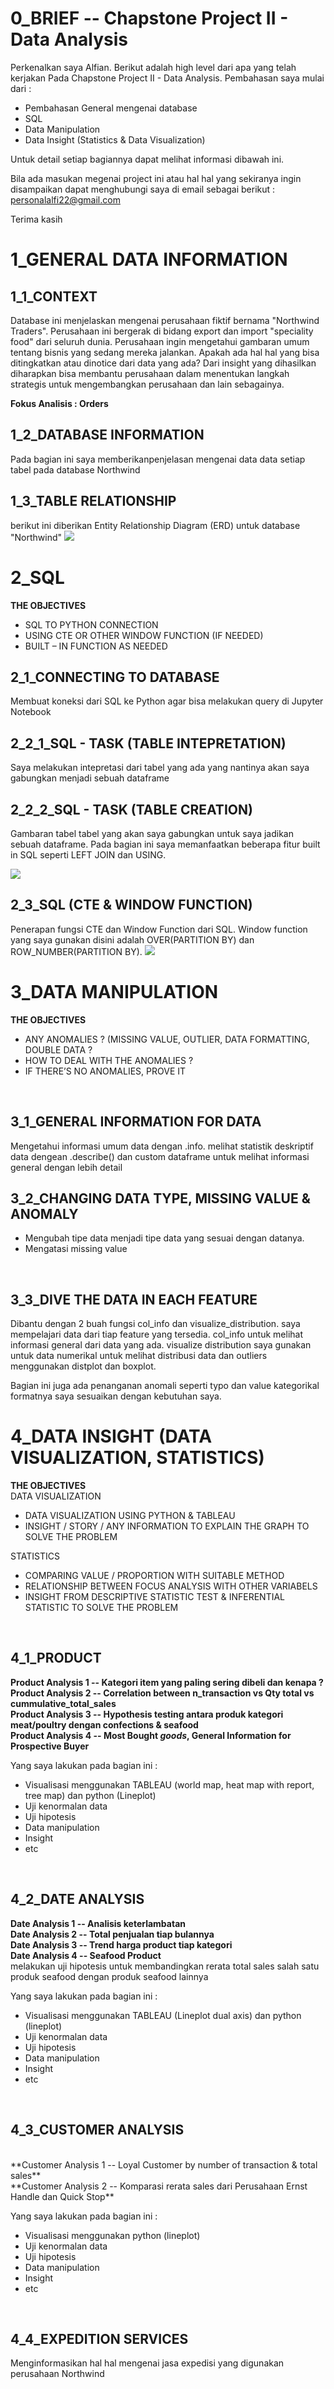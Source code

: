 # **0_BRIEF -- Chapstone Project II - Data Analysis**
Perkenalkan saya Alfian. Berikut adalah high level dari apa yang telah kerjakan Pada Chapstone Project II - Data Analysis. Pembahasan saya mulai dari : 
* Pembahasan General mengenai database
* SQL
* Data Manipulation
* Data Insight (Statistics & Data Visualization)

Untuk detail setiap bagiannya dapat melihat informasi dibawah ini. 

Bila ada masukan megenai project ini atau hal hal yang sekiranya ingin disampaikan dapat menghubungi saya di email sebagai berikut : personalalfi22@gmail.com

Terima kasih

# **1_GENERAL DATA INFORMATION**

## **1_1_CONTEXT**

Database ini menjelaskan mengenai perusahaan fiktif bernama "Northwind Traders". Perusahaan ini bergerak di bidang export dan import "speciality food" dari seluruh dunia. Perusahaan ingin mengetahui gambaran umum tentang bisnis yang sedang mereka jalankan. Apakah ada hal hal yang bisa ditingkatkan atau dinotice dari data yang ada? Dari insight yang dihasilkan diharapkan bisa membantu perusahaan dalam menentukan langkah strategis untuk mengembangkan perusahaan dan lain sebagainya.
<br>

**Fokus Analisis : Orders**

## **1_2_DATABASE INFORMATION**

Pada bagian ini saya memberikanpenjelasan mengenai data data setiap tabel pada database Northwind

## **1_3_TABLE RELATIONSHIP** 

berikut ini diberikan Entity Relationship Diagram (ERD) untuk database "Northwind"
![](image/Northwind%20ERD.png)
<br>

# **2_SQL**
**THE OBJECTIVES**
* SQL TO PYTHON CONNECTION
* USING CTE OR OTHER WINDOW FUNCTION (IF NEEDED)
* BUILT – IN FUNCTION AS NEEDED

## **2_1_CONNECTING TO DATABASE**
Membuat koneksi dari SQL ke Python agar bisa melakukan query di Jupyter Notebook
<br>

## **2_2_1_SQL - TASK (TABLE INTEPRETATION)**
Saya melakukan intepretasi dari tabel yang ada yang nantinya akan saya gabungkan menjadi sebuah dataframe
<br>

## **2_2_2_SQL - TASK (TABLE CREATION)**
Gambaran tabel tabel yang akan saya gabungkan untuk saya jadikan sebuah dataframe. Pada bagian ini saya memanfaatkan beberapa fitur built in SQL seperti LEFT JOIN dan USING.

![](image/sql%20dataframe%20composition%201.jpg)
<br>

## **2_3_SQL (CTE & WINDOW FUNCTION)**
Penerapan fungsi CTE dan Window Function dari SQL. Window function yang saya gunakan disini adalah OVER(PARTITION BY) dan ROW_NUMBER(PARTITION BY).
![](image/sql%20dataframe%20composition%202.jpg)
<br>

# **3_DATA MANIPULATION**
**THE OBJECTIVES**
* ANY ANOMALIES ? (MISSING VALUE, OUTLIER, DATA FORMATTING, DOUBLE DATA ? 
* HOW TO DEAL WITH THE ANOMALIES ? 
* IF THERE’S NO ANOMALIES, PROVE IT 
<br>

## **3_1_GENERAL INFORMATION FOR DATA**
Mengetahui informasi umum data dengan .info. melihat statistik deskriptif data dengean .describe() dan custom dataframe untuk melihat informasi general dengan lebih detail
<br>

## **3_2_CHANGING DATA TYPE, MISSING VALUE & ANOMALY**
* Mengubah tipe data menjadi tipe data yang sesuai dengan datanya. 
* Mengatasi missing value
<br>

## **3_3_DIVE THE DATA IN EACH FEATURE**
Dibantu dengan 2 buah fungsi col_info dan visualize_distribution. saya mempelajari data dari tiap feature yang tersedia. col_info untuk melihat informasi general dari data yang ada. visualize distribution saya gunakan untuk data numerikal untuk melihat distribusi data dan outliers menggunakan distplot dan boxplot.

Bagian ini juga ada penanganan anomali seperti typo dan value kategorikal formatnya saya sesuaikan dengan kebutuhan saya.
<br>

# **4_DATA INSIGHT (DATA VISUALIZATION, STATISTICS)**
**THE OBJECTIVES**
<br>
DATA VISUALIZATION
* DATA VISUALIZATION USING PYTHON & TABLEAU
* INSIGHT / STORY / ANY INFORMATION TO EXPLAIN THE GRAPH TO SOLVE THE PROBLEM

STATISTICS
* COMPARING VALUE / PROPORTION WITH SUITABLE METHOD
* RELATIONSHIP BETWEEN FOCUS ANALYSIS WITH OTHER VARIABELS
* INSIGHT FROM DESCRIPTIVE STATISTIC TEST & INFERENTIAL STATISTIC TO SOLVE THE PROBLEM
<br>

## 4_1_PRODUCT
**Product Analysis 1 -- Kategori item yang paling sering dibeli dan kenapa ?**
<br>
**Product Analysis 2 -- Correlation between n_transaction vs Qty total vs cummulative_total_sales**
<br>
**Product Analysis 3 -- Hypothesis testing antara produk kategori meat/poultry dengan confections & seafood**
<br>
**Product Analysis 4 -- Most Bought *goods*, General Information for Prospective Buyer**

Yang saya lakukan pada bagian ini : 
* Visualisasi menggunakan TABLEAU (world map, heat map with report, tree map) dan python (Lineplot)
* Uji kenormalan data
* Uji hipotesis
* Data manipulation
* Insight
* etc
<br>

## 4_2_DATE ANALYSIS
**Date Analysis 1 -- Analisis keterlambatan**
<br>
**Date Analysis 2 -- Total penjualan tiap bulannya**
<br>
**Date Analysis 3 -- Trend harga product tiap kategori**
<br>
**Date Analysis 4 -- Seafood Product**
<br>
melakukan uji hipotesis untuk membandingkan rerata total sales salah satu produk seafood dengan produk seafood lainnya


Yang saya lakukan pada bagian ini : 
* Visualisasi menggunakan TABLEAU (Lineplot dual axis) dan python (lineplot)
* Uji kenormalan data
* Uji hipotesis
* Data manipulation
* Insight
* etc
<br>

## 4_3_CUSTOMER ANALYSIS
<br>
**Customer Analysis 1 -- Loyal Customer by number of transaction & total sales**
<br>
**Customer Analysis 2 -- Komparasi rerata sales dari Perusahaan Ernst Handle dan Quick Stop**
<br>

Yang saya lakukan pada bagian ini : 
* Visualisasi menggunakan python (lineplot)
* Uji kenormalan data
* Uji hipotesis
* Data manipulation
* Insight
* etc
<br>

## 4_4_EXPEDITION SERVICES
Menginformasikan hal hal mengenai jasa expedisi yang digunakan perusahaan Northwind
